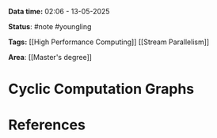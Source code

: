 **Data time:** 02:06 - 13-05-2025

**Status**: #note #youngling 

**Tags:** [[High Performance Computing]] [[Stream Parallelism]]

**Area**: [[Master's degree]]
# Cyclic Computation Graphs


# References